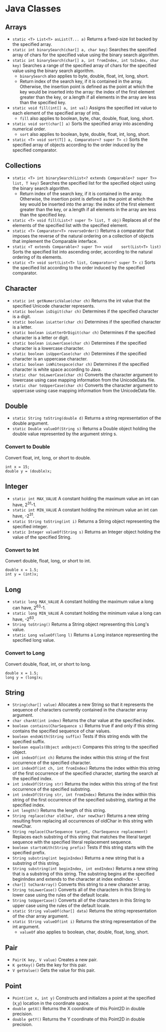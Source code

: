 # Java Classes
## Arrays
* `static <T> List<T> asList(T... a)` Returns a fixed-size list backed by the specified array.
* `static int binarySearch(char[] a, char key)` Searches the specified array of chars for the specified value using the binary search algorithm.
* `static int binarySearch(char[] a, int fromIndex, int toIndex, char key)` Searches a range of the specified array of chars for the specified value using the binary search algorithm.
  * `binarySearch` also applies to byte, double, float, int, long, short.
  * Return index of the search key, if it is contained in the array. Otherwise, the insertion point is defined as the point at which the key would be inserted into the array: the index of the first element greater than the key, or a.length if all elements in the array are less than the specified key.
* `static void fill(int[] a, int val)` Assigns the specified int value to each element of the specified array of ints.
  * `fill` also applies to boolean, byte, char, double, float, long, short.
* `static void sort(char[] a)` Sorts the specified array into ascending numerical order.
  * `sort` also applies to boolean, byte, double, float, int, long, short.
* `static <T> void sort(T[] a, Comparator<? super T> c)` Sorts the specified array of objects according to the order induced by the specified comparator.
## Collections
* `static <T> int binarySearch(List<? extends Comparable<? super T>> list, T key)` Searches the specified list for the specified object using the binary search algorithm.
  * Return index of the search key, if it is contained in the array. Otherwise, the insertion point is defined as the point at which the key would be inserted into the array: the index of the first element greater than the key, or a.length if all elements in the array are less than the specified key.
* `static <T> void fill(List<? super T> list, T obj)` Replaces all of the elements of the specified list with the specified element.
* `static <T> Comparator<T> reverseOrder()` Returns a comparator that imposes the reverse of the natural ordering on a collection of objects that implement the Comparable interface.
* `static <T extends Comparable<? super T>> void	sort(List<T> list)` Sorts the specified list into ascending order, according to the natural ordering of its elements.
* `static <T> void sort(List<T> list, Comparator<? super T> c)` Sorts the specified list according to the order induced by the specified comparator.
## Character
* `static int getNumericValue(char ch)` Returns the int value that the specified Unicode character represents.
* `static boolean isDigit(char ch)` Determines if the specified character is a digit.
* `static boolean isLetter(char ch)` Determines if the specified character is a letter.
* `static boolean isLetterOrDigit(char ch)` Determines if the specified character is a letter or digit.
* `static boolean isLowerCase(char ch)` Determines if the specified character is a lowercase character.
* `static boolean isUpperCase(char ch)` Determines if the specified character is an uppercase character.
* `static boolean isWhitespace(char ch)` Determines if the specified character is white space according to Java.
* `static char toLowerCase(char ch)` Converts the character argument to lowercase using case mapping information from the UnicodeData file.
* `static char toUpperCase(char ch)` Converts the character argument to uppercase using case mapping information from the UnicodeData file.
## Double
* `static String toString(double d)` Returns a string representation of the double argument.
* `static Double valueOf(String s)` Returns a Double object holding the double value represented by the argument string s.
### Convert to Double
Convert float, int, long, or short to double.
```
int x = 15;
double y = (double)x;
```
## Integer
* `static int MAX_VALUE` A constant holding the maximum value an int can have, 2<sup>31</sup>-1.
* `static int MIN_VALUE` A constant holding the minimum value an int can have, -2<sup>31</sup>.
* `static String toString(int i)` Returns a String object representing the specified integer.
* `static Integer valueOf(String s)` Returns an Integer object holding the value of the specified String.
### Convert to Int
Convert double, float, long, or short to int.
```
double x = 1.5;
int y = (int)x;
```
## Long
* `static long MAX_VALUE` A constant holding the maximum value a long can have, 2<sup>63</sup>-1.
* `static long MIN_VALUE` A constant holding the minimum value a long can have, -2<sup>63</sup>.
* `String toString()` Returns a String object representing this Long's value.
* `static Long valueOf(long l)` Returns a Long instance representing the specified long value.
### Convert to Long
Convert double, float, int, or short to long.
```
double x = 1.5;
long y = (long)x;
```
## String
* `String(char[] value)` Allocates a new String so that it represents the sequence of characters currently contained in the character array argument.
* `char charAt(int index)` Returns the char value at the specified index.
* `boolean contains(CharSequence s)` Returns true if and only if this string contains the specified sequence of char values.
* `boolean endsWith(String suffix)` Tests if this string ends with the specified suffix.
* `boolean equals(Object anObject)` Compares this string to the specified object.
* `int indexOf(int ch)` Returns the index within this string of the first occurrence of the specified character.
* `int indexOf(int ch, int fromIndex)` Returns the index within this string of the first occurrence of the specified character, starting the search at the specified index.
* `int indexOf(String str)` Returns the index within this string of the first occurrence of the specified substring.
* `int indexOf(String str, int fromIndex)` Returns the index within this string of the first occurrence of the specified substring, starting at the specified index.
* `int length()` Returns the length of this string.
* `String replace(char oldChar, char newChar)` Returns a new string resulting from replacing all occurrences of oldChar in this string with newChar.
* `String replace(CharSequence target, CharSequence replacement)` Replaces each substring of this string that matches the literal target sequence with the specified literal replacement sequence.
* `boolean startsWith(String prefix)` Tests if this string starts with the specified prefix.
* `String substring(int beginIndex)` Returns a new string that is a substring of this string.
* `String substring(int beginIndex, int endIndex)` Returns a new string that is a substring of this string. The substring begins at the specified beginIndex and extends to the character at index endIndex - 1. 
* `char[] toCharArray()` Converts this string to a new character array.
* `String toLowerCase()` Converts all of the characters in this String to lower case using the rules of the default locale.
* `String toUpperCase()` Converts all of the characters in this String to upper case using the rules of the default locale.
* `static String valueOf(char[] data)` Returns the string representation of the char array argument.
* `static String valueOf(int i)` Returns the string representation of the int argument.
  * `valueOf` also applies to boolean, char, double, float, long, short.
## Pair
* `Pair(K key, V value)` Creates a new pair.
* `K getKey()` Gets the key for this pair.
* `V getValue()` Gets the value for this pair.
## Point
* `Point(int x, int y)` Constructs and initializes a point at the specified (x,y) location in the coordinate space.
* `double getX()` Returns the X coordinate of this Point2D in double precision.
* `double getY()` Returns the Y coordinate of this Point2D in double precision.
